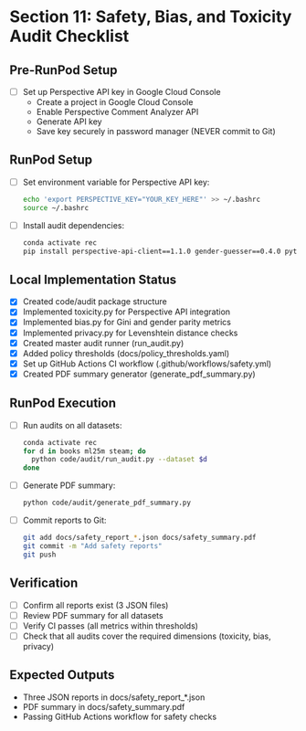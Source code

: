 # Section 11: Safety, Bias, and Toxicity Audit Checklist

## Pre-RunPod Setup

- [ ] Set up Perspective API key in Google Cloud Console
  - Create a project in Google Cloud Console
  - Enable Perspective Comment Analyzer API
  - Generate API key
  - Save key securely in password manager (NEVER commit to Git)

## RunPod Setup

- [ ] Set environment variable for Perspective API key:
  ```bash
  echo 'export PERSPECTIVE_KEY="YOUR_KEY_HERE"' >> ~/.bashrc
  source ~/.bashrc
  ```

- [ ] Install audit dependencies:
  ```bash
  conda activate rec
  pip install perspective-api-client==1.1.0 gender-guesser==0.4.0 python-Levenshtein==0.23.0 reportlab==4.1.0
  ```

## Local Implementation Status

- [x] Created code/audit package structure
- [x] Implemented toxicity.py for Perspective API integration
- [x] Implemented bias.py for Gini and gender parity metrics
- [x] Implemented privacy.py for Levenshtein distance checks
- [x] Created master audit runner (run_audit.py)
- [x] Added policy thresholds (docs/policy_thresholds.yaml)
- [x] Set up GitHub Actions CI workflow (.github/workflows/safety.yml)
- [x] Created PDF summary generator (generate_pdf_summary.py)

## RunPod Execution

- [ ] Run audits on all datasets:
  ```bash
  conda activate rec
  for d in books ml25m steam; do
    python code/audit/run_audit.py --dataset $d
  done
  ```

- [ ] Generate PDF summary:
  ```bash
  python code/audit/generate_pdf_summary.py
  ```

- [ ] Commit reports to Git:
  ```bash
  git add docs/safety_report_*.json docs/safety_summary.pdf
  git commit -m "Add safety reports"
  git push
  ```

## Verification

- [ ] Confirm all reports exist (3 JSON files)
- [ ] Review PDF summary for all datasets
- [ ] Verify CI passes (all metrics within thresholds)
- [ ] Check that all audits cover the required dimensions (toxicity, bias, privacy)

## Expected Outputs

- Three JSON reports in docs/safety_report_*.json
- PDF summary in docs/safety_summary.pdf
- Passing GitHub Actions workflow for safety checks
